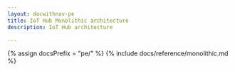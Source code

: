 ```yaml
---
layout: docwithnav-pe
title: IoT Hub Monolithic architecture
description: IoT Hub architecture

---
```


{% assign docsPrefix = "pe/" %}
{% include docs/reference/monolithic.md %}